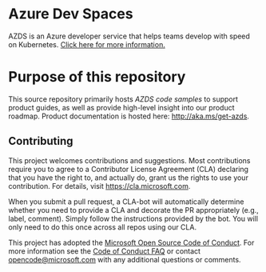 # Azure Dev Spaces
AZDS is an Azure developer service that helps teams develop with speed on Kubernetes. [Click here for more information.](https://aka.ms/signup-azds)

# Purpose of this repository
This source repository primarily hosts *AZDS code samples* to support product guides, as well as provide high-level insight into our product roadmap. Product documentation is hosted here: http://aka.ms/get-azds.


## Contributing
This project welcomes contributions and suggestions.  Most contributions require you to agree to a
Contributor License Agreement (CLA) declaring that you have the right to, and actually do, grant us
the rights to use your contribution. For details, visit https://cla.microsoft.com.

When you submit a pull request, a CLA-bot will automatically determine whether you need to provide
a CLA and decorate the PR appropriately (e.g., label, comment). Simply follow the instructions
provided by the bot. You will only need to do this once across all repos using our CLA.

This project has adopted the [Microsoft Open Source Code of Conduct](https://opensource.microsoft.com/codeofconduct/).
For more information see the [Code of Conduct FAQ](https://opensource.microsoft.com/codeofconduct/faq/) or
contact [opencode@microsoft.com](mailto:opencode@microsoft.com) with any additional questions or comments.
